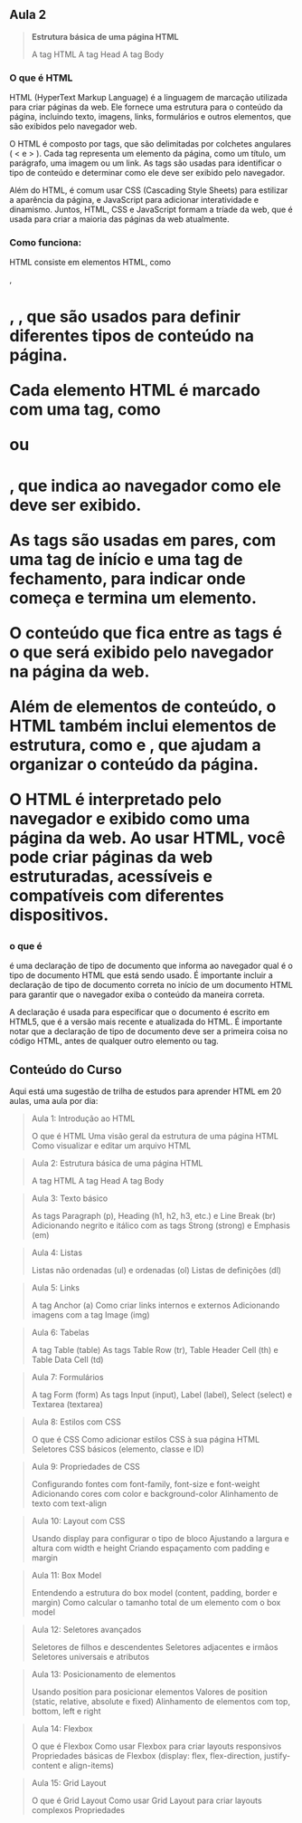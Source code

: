 ## Aula 2

>**Estrutura básica de uma página HTML**
>
>A tag HTML
>A tag Head
>A tag Body

### O que é HTML

HTML (HyperText Markup Language) é a linguagem de marcação utilizada para criar páginas da web. Ele fornece uma estrutura para o conteúdo da página, incluindo texto, imagens, links, formulários e outros elementos, que são exibidos pelo navegador web.

O HTML é composto por tags, que são delimitadas por colchetes angulares ( < e > ). Cada tag representa um elemento da página, como um título, um parágrafo, uma imagem ou um link. As tags são usadas para identificar o tipo de conteúdo e determinar como ele deve ser exibido pelo navegador.

Além do HTML, é comum usar CSS (Cascading Style Sheets) para estilizar a aparência da página, e JavaScript para adicionar interatividade e dinamismo. Juntos, HTML, CSS e JavaScript formam a tríade da web, que é usada para criar a maioria das páginas da web atualmente.

### Como funciona:

HTML consiste em elementos HTML, como <p>, <h1>, <img>, que são usados para definir diferentes tipos de conteúdo na página.

Cada elemento HTML é marcado com uma tag, como <p> ou <h1>, que indica ao navegador como ele deve ser exibido.

As tags são usadas em pares, com uma tag de início e uma tag de fechamento, para indicar onde começa e termina um elemento.

O conteúdo que fica entre as tags é o que será exibido pelo navegador na página da web.

Além de elementos de conteúdo, o HTML também inclui elementos de estrutura, como <head> e <body>, que ajudam a organizar o conteúdo da página.

O HTML é interpretado pelo navegador e exibido como uma página da web. Ao usar HTML, você pode criar páginas da web estruturadas, acessíveis e compatíveis com diferentes dispositivos.

### o que é <!DOCTYPE html>

<!DOCTYPE html> é uma declaração de tipo de documento que informa ao navegador qual é o tipo de documento HTML que está sendo usado. É importante incluir a declaração de tipo de documento correta no início de um documento HTML para garantir que o navegador exiba o conteúdo da maneira correta.

A declaração <!DOCTYPE html> é usada para especificar que o documento é escrito em HTML5, que é a versão mais recente e atualizada do HTML. É importante notar que a declaração de tipo de documento deve ser a primeira coisa no código HTML, antes de qualquer outro elemento ou tag.

## Conteúdo do Curso

Aqui está uma sugestão de trilha de estudos para aprender HTML em 20 aulas, uma aula por dia:

>Aula 1: Introdução ao HTML
>
>O que é HTML
>Uma visão geral da estrutura de uma página HTML
>Como visualizar e editar um arquivo HTML

>Aula 2: Estrutura básica de uma página HTML
>
>A tag HTML
>A tag Head
>A tag Body

>Aula 3: Texto básico
>
>As tags Paragraph (p), Heading (h1, h2, h3, etc.) e Line Break (br)
>Adicionando negrito e itálico com as tags Strong (strong) e Emphasis (em)

>Aula 4: Listas
>
>Listas não ordenadas (ul) e ordenadas (ol)
>Listas de definições (dl)

>Aula 5: Links
>
>A tag Anchor (a)
>Como criar links internos e externos
>Adicionando imagens com a tag Image (img)

>Aula 6: Tabelas
>
>A tag Table (table)
>As tags Table Row (tr), Table Header Cell (th) e Table Data Cell (td)

>Aula 7: Formulários
>
>A tag Form (form)
>As tags Input (input), Label (label), Select (select) e Textarea (textarea)

>Aula 8: Estilos com CSS
>
>O que é CSS
>Como adicionar estilos CSS à sua página HTML
>Seletores CSS básicos (elemento, classe e ID)

>Aula 9: Propriedades de CSS
>
>Configurando fontes com font-family, font-size e font-weight
>Adicionando cores com color e background-color
>Alinhamento de texto com text-align

>Aula 10: Layout com CSS
>
>Usando display para configurar o tipo de bloco
>Ajustando a largura e altura com width e height
>Criando espaçamento com padding e margin

>Aula 11: Box Model
>
>Entendendo a estrutura do box model (content, padding, border e margin)
>Como calcular o tamanho total de um elemento com o box model

>Aula 12: Seletores avançados
>
>Seletores de filhos e descendentes
>Seletores adjacentes e irmãos
>Seletores universais e atributos

>Aula 13: Posicionamento de elementos
>
>Usando position para posicionar elementos
>Valores de position (static, relative, absolute e fixed)
>Alinhamento de elementos com top, bottom, left e right

>Aula 14: Flexbox
>
>O que é Flexbox
>Como usar Flexbox para criar layouts responsivos
>Propriedades básicas de Flexbox (display: flex, flex-direction, justify-content e align-items)

>Aula 15: Grid Layout
>
>O que é Grid Layout
>Como usar Grid Layout para criar layouts complexos
>Propriedades